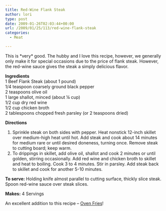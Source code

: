 ```yaml
---
title: Red-Wine Flank Steak
author: lori
type: post
date: 2009-01-26T02:03:44+00:00
url: /2009/01/25/113/red-wine-flank-steak
categories:
  - Meat

---
```

This is \*very\* good. The hubby and I love this recipe, however, we generally only make it for special occasions due to the price of flank steak. However, the red-wine sauce gives the steak a simply delicious flavor.

**Ingredients**  
1 Beef Flank Steak (about 1 pound)  
1/4 teaspoon coarsely ground black pepper  
2 teaspoons olive oil  
1 large shallot, minced (about ¼ cup)  
1/2 cup dry red wine  
1/2 cup chicken broth  
2 tablespoons chopped fresh parsley (or 2 teaspoons dried)

**Directions**

  1. Sprinkle steak on both sides with pepper. Heat nonstick 12-inch skillet over medium-high heat until hot. Add steak and cook about 14 minutes for medium rare or until desired doneness, turning once. Remove steak to cutting board; keep warm.
  2. To drippings in skillet, add olive oil, shallot and cook 2 minutes or until golden, stirring occasionally. Add red wine and chicken broth to skillet and heat to boiling. Cook 3 to 4 minutes. Stir in parsley. Add steak back to skillet and cook for another 5-10 minutes.

**To serve:** Holding knife almost parallel to cutting surface, thickly slice steak. Spoon red-wine sauce over steak slices.

**Makes:** 4 Servings

An excellent addition to this recipe &#8211; [Oven Fries][1]!

 [1]: http://www.opensourcecook.com/2009/01/25/116/oven-fries